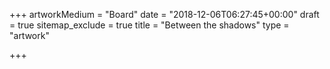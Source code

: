 +++
artworkMedium = "Board"
date = "2018-12-06T06:27:45+00:00"
draft = true
sitemap_exclude = true
title = "Between the shadows"
type = "artwork"

+++
